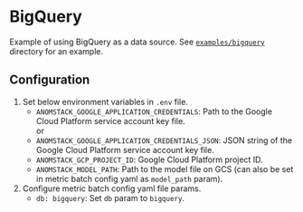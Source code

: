 # BigQuery

Example of using BigQuery as a data source. See [`examples/bigquery`](https://github.com/andrewm4894/anomstack/tree/main/metrics/examples/bigquery/) directory for an example.

## Configuration

1. Set below environment variables in `.env` file.
    - `ANOMSTACK_GOOGLE_APPLICATION_CREDENTIALS`: Path to the Google Cloud Platform service account key file.  
    or
    - `ANOMSTACK_GOOGLE_APPLICATION_CREDENTIALS_JSON`: JSON string of the Google Cloud Platform service account key file.
    - `ANOMSTACK_GCP_PROJECT_ID`: Google Cloud Platform project ID.
    - `ANOMSTACK_MODEL_PATH`: Path to the model file on GCS (can also be set in metric batch config yaml as `model_path` param).
1. Configure metric batch config yaml file params.
    - `db: bigquery`: Set `db` param to `bigquery`.

